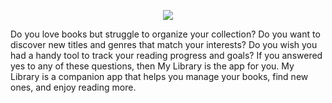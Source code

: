 <p align='center'>
    <img src="https://capsule-render.vercel.app/api?type=venom&height=300&color=gradient&text=My%20Library"/>
</p>

Do you love books but struggle to organize your collection? Do you want to discover new titles and genres that match your interests? Do you wish you had a handy tool to track your reading progress and goals? If you answered yes to any of these questions, then My Library is the app for you. My Library is a companion app that helps you manage your books, find new ones, and enjoy reading more.
